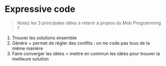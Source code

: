 # Expressive code

> Notez les 3 principales idées à retenir à propos du Mob Programming ?

1. Trouver les solutions ensemble
2. Génère + permet de régler des conflits : on ne code pas tous de la même manière
3. Faire converger les idées = mettre en commun les idées pour trouver la meilleure solution

